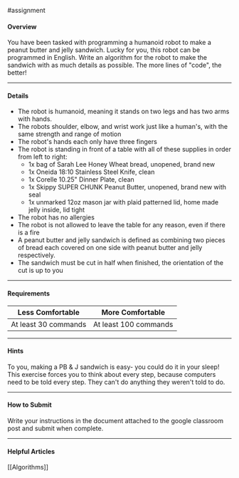 #assignment 

#### Overview

You have been tasked with programming a humanoid robot to make a peanut butter and jelly sandwich. Lucky for you, this robot can be programmed in English. Write an algorithm for the robot to make the sandwich with as much details as possible. The more lines of "code", the better!

---
#### Details

* The robot is humanoid, meaning it stands on two legs and has two arms with hands.
* The robots shoulder, elbow, and wrist work just like a human's, with the same strength and range of motion
* The robot's hands each only have three fingers
* The robot is standing in front of a table with all of these supplies in order from left to right:
	* 1x bag of Sarah Lee Honey Wheat bread, unopened, brand new
	* 1x Oneida 18:10 Stainless Steel Knife, clean
	* 1x Corelle 10.25" Dinner Plate, clean
	* 1x Skippy SUPER CHUNK Peanut Butter, unopened, brand new with seal
	* 1x unmarked 12oz mason jar with plaid patterned lid, home made jelly inside, lid tight
* The robot has no allergies
* The robot is not allowed to leave the table for any reason, even if there is a fire
* A peanut butter and jelly sandwich is defined as combining two pieces of bread each covered on one side with peanut butter and jelly respectively.
* The sandwich must be cut in half when finished, the orientation of the cut is up to you

---
#### Requirements


| **Less Comfortable** | **More Comfortable**  |
| -------------------- | --------------------- |
| At least 30 commands | At least 100 commands |

---
#### Hints

To you, making a PB & J sandwich is easy- you could do it in your sleep! This exercise forces you to think about every step, because computers need to be told every step. They can't do anything they weren't told to do.

---
#### How to Submit

Write your instructions in the document attached to the google classroom post and submit when complete.

---
#### Helpful Articles

[[Algorithms]]

